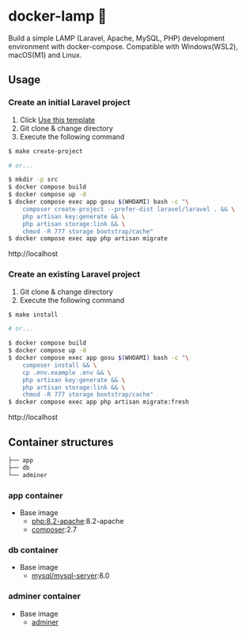 # docker-lamp 🐳

Build a simple LAMP (Laravel, Apache, MySQL, PHP) development environment with docker-compose. Compatible with Windows(WSL2), macOS(M1) and Linux.

## Usage

### Create an initial Laravel project

1. Click [Use this template](https://github.com/ucan-lab/docker-laravel/generate)
2. Git clone & change directory
3. Execute the following command

```bash
$ make create-project

# or...

$ mkdir -p src
$ docker compose build
$ docker compose up -d
$ docker compose exec app gosu $(WHOAMI) bash -c "\
    composer create-project --prefer-dist laravel/laravel . && \
    php artisan key:generate && \
    php artisan storage:link && \
    chmod -R 777 storage bootstrap/cache"
$ docker compose exec app php artisan migrate
```

http://localhost

### Create an existing Laravel project

1. Git clone & change directory
2. Execute the following command

```bash
$ make install

# or...

$ docker compose build
$ docker compose up -d
$ docker compose exec app gosu $(WHOAMI) bash -c "\
    composer install && \
    cp .env.example .env && \
    php artisan key:generate && \
    php artisan storage:link && \
    chmod -R 777 storage bootstrap/cache"
$ docker compose exec app php artisan migrate:fresh
```

http://localhost

## Container structures

```bash
├── app
├── db
└── adminer
```

### app container

- Base image
  - [php:8.2-apache](https://hub.docker.com/_/php):8.2-apache
  - [composer](https://hub.docker.com/_/composer):2.7

### db container

- Base image
  - [mysql/mysql-server](https://hub.docker.com/r/mysql/mysql-server):8.0

### adminer container

- Base image
  - [adminer](https://hub.docker.com/_/adminer)
